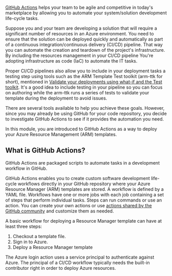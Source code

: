 [GitHub Actions](https://docs.microsoft.com/azure/azure-resource-manager/templates/deploy-github-actions) helps your team to be agile and competitive in today's marketplace by allowing you to automate your system/solution development life-cycle tasks.

Suppose you and your team are developing a solution that will require a significant number of resources in an Azure environment. You need to ensure that the solution can be deployed quickly and automatically as part of a continuous integration/continuous delivery (CI/CD) pipeline.  That way you can automate the creation and teardown of the project's infrastructure. By including the resources management in your CI/CD pipeline You're adopting infrastructure as code (IaC) to automate the IT tasks.

Proper CI/CD pipelines also allow you to include in your deployment tasks a testing step using tools such as the ARM Template Test toolkit (arm-ttk for short), mentioned in [Validate your deployments using what-if and the Test toolkit](https://docs.microsoft.com/learn/modules/arm-template-test/). It's a good idea to include testing in your pipeline so you can focus on authoring while the arm-ttk runs a series of tests to validate your template during the deployment to avoid issues.

There are several tools available to help you achieve these goals. However, since you may already be using GitHub for your code repository, you decide to investigate GitHub Actions to see if it provides the automation you need.

In this module, you are introduced to GitHub Actions as a way to deploy your Azure Resource Management (ARM) templates.

## What is GitHub Actions?

GitHub Actions are packaged scripts to automate tasks in a development workflow in GitHub.

GitHub Actions enables you to create custom software development life-cycle workflows directly in your GitHub repository where your Azure Resource Manager (ARM) templates are stored. A workflow is defined by a YAML file. Workflows have one or more jobs with each job containing a set of steps that perform individual tasks. Steps can run commands or use an action. You can create your own actions or use [actions shared by the GitHub community](https://github.com/marketplace?type=actions&query=azure&azure-portal=true) and customize them as needed.

A basic workflow for deploying a Resource Manager template can have at least three steps:

1. Checkout a template file.
2. Sign in to Azure.
3. Deploy a Resource Manager template

The Azure login action uses a service principal to authenticate against Azure. The principal of a CI/CD workflow typically needs the built-in contributor right in order to deploy Azure resources.
